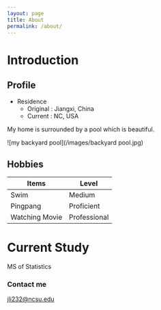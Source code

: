 ```yaml
---
layout: page
title: About
permalink: /about/
---
```


# Introduction
## Profile
* Residence  
  + Original : Jiangxi, China
  + Current  : NC, USA  
 
 My home is surrounded by a pool which is beautiful.  
 
 ![my backyard pool](/images/backyard pool.jpg)
 
## Hobbies
Items             | Level
----------------- | -----------------
Swim              | Medium
Pingpang          | Proficient
Watching Movie    | Professional

# Current Study
  MS of Statistics



### Contact me

[jli232@ncsu.edu](mailto:jli232@ncsu.edu)
